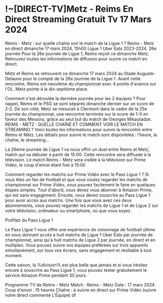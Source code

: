 <h1>!~[DIRECT-TV]Metz - Reims En Direct Streaming Gratuit Tv 17 Mars 2024</h1>
Reims - Metz : sur quelle chaîne voir le match de la Ligue 1 ?
Reims - Metz en direct dimanche 17 mars 2024, 15h00 Ligue 1 Uber Eats 2023-2024, 26e journée
Pour la 26e journée de Ligue 1, Reims reçoit ce dimanche Metz. Retrouvez toutes les informations de diffusion pour suivre ce match en direct.

Metz et Reims se retrouvent ce dimanche 17 mars 2024 au Stade Auguste-Delaune pour le compte de la 26e journée de la Ligue 1. Avant cette rencontre, Reims est neuvième du championnat avec 4 points d'avance sur l'OL. Metz pointe à la dix-septième place.

Comment s'est déroulée la dernière journée pour les 2 équipes ?
Pour rappel, Reims et le PSG se sont séparés dimanche dernier sur un score de 2-2. De son côté, Metz se mesurait à Clermont dans le cadre de la 25e journée du championnat, une rencontre terminée sur le score de 1-0 en faveur des Messins, grâce au seul but du match de Georges Mikautadze.
REIMS - METZ : QUELLE CHAÎNE ET COMMENT VOIR LE MATCH EN STREAMING ?
Voici toutes les informations pour suivre la rencontre entre Reims et Metz. Les détails pour suivre le match sont disponibles : l’heure, la chaîne, le streaming...

La 26ème journée de Ligue 1 va nous offrir un duel entre Reims et Metz, match qui va débuter à partir de 15:00. Cette rencontre sera diffusée à la télévision. Le match Reims - Metz sera visible à la télévision sur Prime Video, le coup d'envoi étant fixé à 15:00

Comment regarder les matchs sur Prime Vidéo avec le Pass Ligue 1 ?
Si vous êtes un fan de football et que vous voulez regarder les matchs de championnat sur Prime Vidéo, vous pouvez facilement le faire en quelques étapes simples. Tout d'abord, vous devez vous abonner à Amazon Prime, qui est sans engagement. Ensuite, vous devez souscrire au Pass Ligue 1 pour avoir accès aux matchs. Une fois que vous avez ces deux abonnements, vous pouvez regarder les matchs de Ligue 1 et de Ligue 2 sur votre télévision, ordinateur ou smartphone, où que vous soyez.

Profitez du Pass Ligue 1

Le Pass Ligue 1 vous offre une expérience de visionnage de football ultime en vous donnant accès à huit matchs de Ligue 1 Uber Eats par journée de championnat, ainsi qu'à huit matchs de Ligue 2 par journée, en direct et en multiplex. Vous pouvez suivre vos équipes préférées sur trois appareils simultanément, sur tous vos écrans, sans engagement et résiliable à tout moment.

Cette saison, la %division% est plus belle que jamais et si vous hésitez encore à souscrire au Pass Ligue 1, vous pouvez tester gratuitement le service Amazon Prime pendant 30 jours.

Programme TV de Reims - Metz
Match : Reims - Metz
Date : 17 mars 2024
Coup d'envoi : 15 heures
Chaîne : à suivre en direct sur Prime Vidéo (suivre notre direct commenté L'Équipe) df
